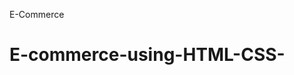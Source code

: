 <a href="https://netlify-ecommerce-app.netlify.app/" style="text-decoration: none" > E-Commerce</a>

# E-commerce-using-HTML-CSS-
